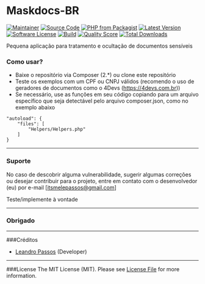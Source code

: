 # Maskdocs-BR

[![Maintainer](http://img.shields.io/badge/maintainer-@itsmelepassos-blue.svg?style=flat-square)](https://twitter.com/itsmelepassos)
[![Source Code](http://img.shields.io/badge/source-itsmelepassos/maskdocs--br-blue.svg?style=flat-square)](https://github.com/itsmelepassos/maskdocs-br)
[![PHP from Packagist](https://img.shields.io/packagist/php-v/itsmelepassos/maskdocs-br.svg?style=flat-square)](https://packagist.org/packages/itsmelepassos/maskdocs-br)
[![Latest Version](https://img.shields.io/github/release/itsmelepassos/maskdocs-br.svg?style=flat-square)](https://github.com/itsmelepassos/maskdocs-br/releases)
[![Software License](https://img.shields.io/badge/license-MIT-brightgreen.svg?style=flat-square)](LICENSE)
[![Build](https://img.shields.io/scrutinizer/build/g/itsmelepassos/maskdocs-br.svg?style=flat-square)](https://scrutinizer-ci.com/g/itsmelepassos/maskdocs-br)
[![Quality Score](https://img.shields.io/scrutinizer/g/itsmelepassos/maskdocs-br.svg?style=flat-square)](https://scrutinizer-ci.com/g/itsmelepassos/maskdocs-br)
[![Total Downloads](https://img.shields.io/packagist/dt/itsmelepassos/maskdocs-br.svg?style=flat-square)](https://packagist.org/packages/itsmelepassos/maskdocs-br)

Pequena aplicação para tratamento e ocultação de documentos sensíveis

### Como usar?

 - Baixe o repositório via Composer (2.*) ou clone este repositório
 - Teste os exemplos com um CPF ou CNPJ válidos (recomendo o uso de geradores de documentos como o 4Devs 
(https://4devs.com.br))
 - Se necessário, use as funções em seu código copiando para um arquivo específico que seja detectável pelo arquivo
composer.json, como no exemplo abaixo
```
"autoload": {
    "files": [
        "Helpers/Helpers.php"
    ]
}
```
---
### Suporte
No caso de descobrir alguma vulnerabilidade, sugerir algumas correções ou desejar contribuir para o projeto, 
entre em contato com o desenvolvedor (eu) por e-mail [itsmelepassos@gmail.com]

Teste/implemente à vontade

---
### Obrigado

---

###Créditos
- [Leandro Passos](https://github.com/itsmelepassos) (Developer)
---

###License
The MIT License (MIT). Please see [License File](https://github.com/itsmelepassos/maskdocs-br/blob/master/LICENSE) for
more information.